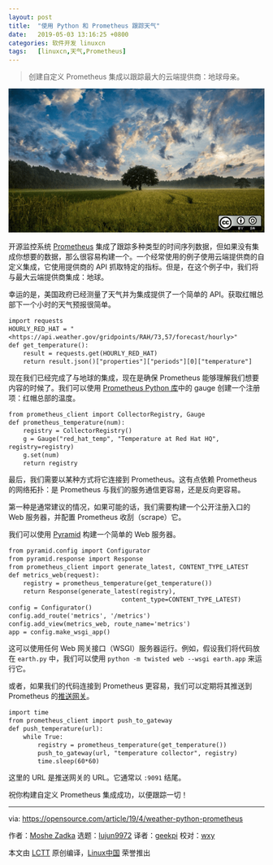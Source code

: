 ```yaml
---
layout: post
title:	"使用 Python 和 Prometheus 跟踪天气"
date:	2019-05-03 13:16:25 +0800 
categories:	软件开发 linuxcn 
tags:	[linuxcn,天气,Prometheus]
---
```




> 
> 创建自定义 Prometheus 集成以跟踪最大的云端提供商：地球母亲。
> 
> 
> 


![Tree clouds](/Asserts/Images/album/201905/03/131641zrunsntko3onnzlp.png "Tree clouds")


开源监控系统 [Prometheus](https://prometheus.io/) 集成了跟踪多种类型的时间序列数据，但如果没有集成你想要的数据，那么很容易构建一个。一个经常使用的例子使用云端提供商的自定义集成，它使用提供商的 API 抓取特定的指标。但是，在这个例子中，我们将与最大云端提供商集成：地球。


幸运的是，美国政府已经测量了天气并为集成提供了一个简单的 API。获取红帽总部下一个小时的天气预报很简单。



```
import requests
HOURLY_RED_HAT = "<https://api.weather.gov/gridpoints/RAH/73,57/forecast/hourly>"
def get_temperature():
    result = requests.get(HOURLY_RED_HAT)
    return result.json()["properties"]["periods"][0]["temperature"]
```

现在我们已经完成了与地球的集成，现在是确保 Prometheus 能够理解我们想要内容的时候了。我们可以使用 [Prometheus Python 库](https://github.com/prometheus/client_python)中的 gauge 创建一个注册项：红帽总部的温度。



```
from prometheus_client import CollectorRegistry, Gauge
def prometheus_temperature(num):
    registry = CollectorRegistry()
    g = Gauge("red_hat_temp", "Temperature at Red Hat HQ", registry=registry)
    g.set(num)
    return registry
```

最后，我们需要以某种方式将它连接到 Prometheus。这有点依赖 Prometheus 的网络拓扑：是 Prometheus 与我们的服务通信更容易，还是反向更容易。


第一种是通常建议的情况，如果可能的话，我们需要构建一个公开注册入口的 Web 服务器，并配置 Prometheus 收刮（scrape）它。


我们可以使用 [Pyramid](https://trypyramid.com/) 构建一个简单的 Web 服务器。



```
from pyramid.config import Configurator
from pyramid.response import Response
from prometheus_client import generate_latest, CONTENT_TYPE_LATEST
def metrics_web(request):
    registry = prometheus_temperature(get_temperature())
    return Response(generate_latest(registry),
                               content_type=CONTENT_TYPE_LATEST)
config = Configurator()
config.add_route('metrics', '/metrics')
config.add_view(metrics_web, route_name='metrics')
app = config.make_wsgi_app()
```

这可以使用任何 Web 网关接口（WSGI）服务器运行。例如，假设我们将代码放在 `earth.py` 中，我们可以使用 `python -m twisted web --wsgi earth.app` 来运行它。


或者，如果我们的代码连接到 Prometheus 更容易，我们可以定期将其推送到 Prometheus 的[推送网关](https://github.com/prometheus/pushgateway)。



```
import time
from prometheus_client import push_to_gateway
def push_temperature(url):
    while True:
        registry = prometheus_temperature(get_temperature())
        push_to_gateway(url, "temperature collector", registry)
        time.sleep(60*60)
```

这里的 URL 是推送网关的 URL。它通常以 `:9091` 结尾。


祝你构建自定义 Prometheus 集成成功，以便跟踪一切！




---


via: <https://opensource.com/article/19/4/weather-python-prometheus>


作者：[Moshe Zadka](https://opensource.com/users/moshez) 选题：[lujun9972](https://github.com/lujun9972) 译者：[geekpi](https://github.com/geekpi) 校对：[wxy](https://github.com/wxy)


本文由 [LCTT](https://github.com/LCTT/TranslateProject) 原创编译，[Linux中国](https://linux.cn/) 荣誉推出
